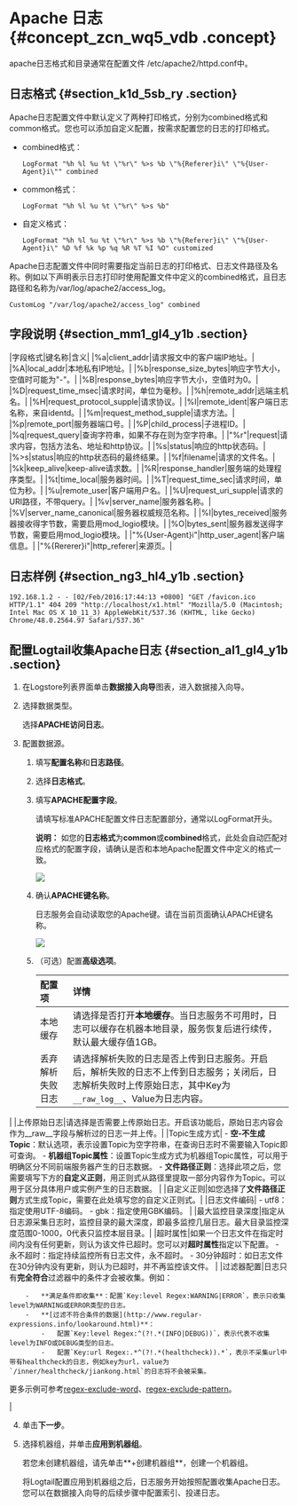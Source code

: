 # Apache 日志 {#concept_zcn_wq5_vdb .concept}

apache日志格式和目录通常在配置文件 /etc/apache2/httpd.conf中。

## 日志格式 {#section_k1d_5sb_ry .section}

Apache日志配置文件中默认定义了两种打印格式，分别为combined格式和common格式。您也可以添加自定义配置，按需求配置您的日志的打印格式。

-   combined格式：

    ```
    LogFormat "%h %l %u %t \"%r\" %>s %b \"%{Referer}i\" \"%{User-Agent}i\"" combined
    ```

-   common格式：

    ```
    LogFormat "%h %l %u %t \"%r\" %>s %b" 
    ```

-   自定义格式：

    ```
    LogFormat "%h %l %u %t \"%r\" %>s %b \"%{Referer}i\" \"%{User-Agent}i\" %D %f %k %p %q %R %T %I %O" customized
    ```


Apache日志配置文件中同时需要指定当前日志的打印格式、日志文件路径及名称。例如以下声明表示日志打印时使用配置文件中定义的combined格式，且日志路径和名称为/var/log/apache2/access\_log。

```
CustomLog "/var/log/apache2/access_log" combined
```

## 字段说明 {#section_mm1_gl4_y1b .section}

|字段格式|键名称|含义|
|%a|client\_addr|请求报文中的客户端IP地址。|
|%A|local\_addr|本地私有IP地址。|
|%b|response\_size\_bytes|响应字节大小，空值时可能为"-"。|
|%B|response\_bytes|响应字节大小，空值时为0。|
|%D|request\_time\_msec|请求时间，单位为毫秒。|
|%h|remote\_addr|远端主机名。|
|%H|request\_protocol\_supple|请求协议。|
|%l|remote\_ident|客户端日志名称，来自identd。|
|%m|request\_method\_supple|请求方法。|
|%p|remote\_port|服务器端口号。|
|%P|child\_process|子进程ID。|
|%q|request\_query|查询字符串，如果不存在则为空字符串。|
|"%r"|request|请求内容，包括方法名、地址和http协议。|
|%s|status|响应的http状态码。|
|%\>s|status|响应的http状态码的最终结果。|
|%f|filename|请求的文件名。|
|%k|keep\_alive|keep-alive请求数。|
|%R|response\_handler|服务端的处理程序类型。|
|%t|time\_local|服务器时间。|
|%T|request\_time\_sec|请求时间，单位为秒。|
|%u|remote\_user|客户端用户名。|
|%U|request\_uri\_supple|请求的URI路径，不带query。|
|%v|server\_name|服务器名称。|
|%V|server\_name\_canonical|服务器权威规范名称。|
|%I|bytes\_received|服务器接收得字节数，需要启用mod\_logio模块。|
|%O|bytes\_sent|服务器发送得字节数，需要启用mod\_logio模块。|
|"%\{User-Agent\}i"|http\_user\_agent|客户端信息。|
|"%\{Rererer\}i"|http\_referer|来源页。|

## 日志样例 {#section_ng3_hl4_y1b .section}

```
192.168.1.2 - - [02/Feb/2016:17:44:13 +0800] "GET /favicon.ico HTTP/1.1" 404 209 "http://localhost/x1.html" "Mozilla/5.0 (Macintosh; Intel Mac OS X 10_11_3) AppleWebKit/537.36 (KHTML, like Gecko) Chrome/48.0.2564.97 Safari/537.36" 
```

## 配置Logtail收集Apache日志 {#section_al1_gl4_y1b .section}

1.  在Logstore列表界面单击**数据接入向导**图表，进入数据接入向导。
2.  选择数据类型。

    选择**APACHE访问日志**。

3.  配置数据源。

    1.  填写**配置名称**和**日志路径**。
    2.  选择**日志格式**。
    3.  填写**APACHE配置字段**。

        请填写标准APACHE配置文件日志配置部分，通常以LogFormat开头。

        **说明：** 如您的**日志格式**为**common**或**combined**格式，此处会自动匹配对应格式的配置字段，请确认是否和本地Apache配置文件中定义的格式一致。

        ![](http://static-aliyun-doc.oss-cn-hangzhou.aliyuncs.com/assets/img/17637/15426052139380_zh-CN.png)

    4.  确认**APACHE键名称**。

        日志服务会自动读取您的Apache键。请在当前页面确认APACHE键名称。

        ![](http://static-aliyun-doc.oss-cn-hangzhou.aliyuncs.com/assets/img/17637/15426052139381_zh-CN.png)

    5.  （可选）配置**高级选项**。

        |配置项|详情|
        |:--|:-|
        |本地缓存|请选择是否打开**本地缓存**。当日志服务不可用时，日志可以缓存在机器本地目录，服务恢复后进行续传，默认最大缓存值1GB。|
        |丢弃解析失败日志|请选择解析失败的日志是否上传到日志服务。开启后，解析失败的日志不上传到日志服务；关闭后，日志解析失败时上传原始日志，其中Key为`__raw_log__`、Value为日志内容。

|
        |上传原始日志|请选择是否需要上传原始日志。开启该功能后，原始日志内容会作为\_\_raw\_\_字段与解析过的日志一并上传。|
        |Topic生成方式|         -   **空-不生成Topic**：默认选项，表示设置Topic为空字符串，在查询日志时不需要输入Topic即可查询。
        -   **机器组Topic属性**：设置Topic生成方式为机器组Topic属性，可以用于明确区分不同前端服务器产生的日志数据。
        -   **文件路径正则**：选择此项之后，您需要填写下方的**自定义正则**，用正则式从路径里提取一部分内容作为Topic。可以用于区分具体用户或实例产生的日志数据。
 |
        |自定义正则|如您选择了**文件路径正则**方式生成Topic，需要在此处填写您的自定义正则式。|
        |日志文件编码|         -   utf8：指定使用UTF-8编码。
        -   gbk：指定使用GBK编码。
 |
        |最大监控目录深度|指定从日志源采集日志时，监控目录的最大深度，即最多监控几层日志。最大目录监控深度范围0-1000，0代表只监控本层目录。|
        |超时属性|如果一个日志文件在指定时间内没有任何更新，则认为该文件已超时。您可以对**超时属性**指定以下配置。        -   永不超时：指定持续监控所有日志文件，永不超时。
        -   30分钟超时：如日志文件在30分钟内没有更新，则认为已超时，并不再监控该文件。
|
        |过滤器配置|日志只有**完全符合**过滤器中的条件才会被收集。例如：

        -   **满足条件即收集**：配置`Key:level Regex:WARNING|ERROR`，表示只收集level为WARNING或ERROR类型的日志。
        -   **[过滤不符合条件的数据](http://www.regular-expressions.info/lookaround.html)**：
            -   配置`Key:level Regex:^(?!.*(INFO|DEBUG))`，表示代表不收集level为INFO或DEBUG类型的日志。
            -   配置`Key:url Regex:.*^(?!.*(healthcheck)).*`，表示不采集url中带有healthcheck的日志，例如key为url，value为`/inner/healthcheck/jiankong.html`的日志将不会被采集。
更多示例可参考[regex-exclude-word](https://stackoverflow.com/questions/2404010/match-everything-except-for-specified-strings)、[regex-exclude-pattern](https://stackoverflow.com/questions/2078915/a-regular-expression-to-exclude-a-word-string)。

|

4.  单击**下一步**。
5.  选择机器组，并单击**应用到机器组**。

    若您未创建机器组，请先单击**+创建机器组**，创建一个机器组。

    将Logtail配置应用到机器组之后，日志服务开始按照配置收集Apache日志。您可以在数据接入向导的后续步骤中配置索引、投递日志。


